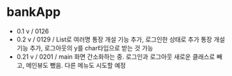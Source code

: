# bankApp
- 0.1 v / 0126
- 0.2 v / 0129 / List로 여러명 통장 개설 기능 추가, 로그인한 상태로 추가 통장 개설 기능 추가, 로그아웃의 y를 char타입으로 받는 것 가능
- 0.21 v / 0201 / main 화면 간소화하는 중. 로그인과 로그아웃 새로운 클래스로 빼고, 메인뷰도 뺐음. 다른 메뉴도 시도할 예정
